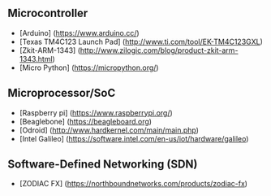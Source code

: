 ## Microcontroller
- [Arduino] (https://www.arduino.cc/)
- [Texas TM4C123 Launch Pad] (http://www.ti.com/tool/EK-TM4C123GXL)
- [Zkit-ARM-1343] (http://www.zilogic.com/blog/product-zkit-arm-1343.html)
- [Micro Python] (https://micropython.org/)


## Microprocessor/SoC
- [Raspberry pi] (https://www.raspberrypi.org/)
- [Beaglebone] (https://beagleboard.org)
- [Odroid] (http://www.hardkernel.com/main/main.php)
- [Intel Galileo] (https://software.intel.com/en-us/iot/hardware/galileo)


## Software-Defined Networking (SDN)
- [ZODIAC FX] (https://northboundnetworks.com/products/zodiac-fx)

